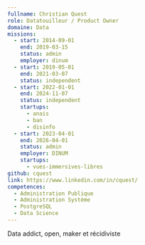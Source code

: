 ```yaml
---
fullname: Christian Quest
role: Datatouilleur / Product Owner
domaine: Data
missions:
  - start: 2014-09-01
    end: 2019-03-15
    status: admin
    employer: dinum
  - start: 2019-05-01
    end: 2021-03-07
    status: independent
  - start: 2022-01-01
    end: 2024-11-07
    status: independent
    startups:
      - anais
      - ban
      - disinfo
  - start: 2023-04-01
    end: 2026-04-01
    status: admin
    employer: DINUM
    startups:
      - vues-immersives-libres
github: cquest
link: https://www.linkedin.com/in/cquest/
competences:
  - Administration Publique
  - Administration Système
  - PostgreSQL
  - Data Science
---
```


Data addict, open, maker et récidiviste
